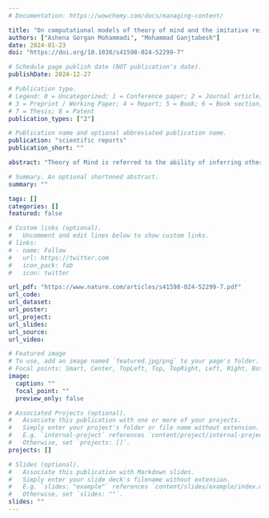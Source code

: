 ```yaml
---
# Documentation: https://wowchemy.com/docs/managing-content/

title: "On computational models of theory of mind and the imitative reinforcement learning in spiking neural networks"
authors: ["Ashena Gorgan Mohammadi", "Mohammad Ganjtabesh"]
date: 2024-01-23
doi: "https://doi.org/10.1038/s41598-024-52299-7"

# Schedule page publish date (NOT publication's date).
publishDate: 2024-12-27

# Publication type.
# Legend: 0 = Uncategorized; 1 = Conference paper; 2 = Journal article;
# 3 = Preprint / Working Paper; 4 = Report; 5 = Book; 6 = Book section;
# 7 = Thesis; 8 = Patent
publication_types: ["2"]

# Publication name and optional abbreviated publication name.
publication: "scientific reports"
publication_short: ""

abstract: "Theory of Mind is referred to the ability of inferring other’s mental states, and it plays a crucial role in social cognition and learning. Biological evidences indicate that complex circuits are involved in this ability, including the mirror neuron system. The mirror neuron system influences imitation abilities and action understanding, leading to learn through observing others. To simulate this imitative learning behavior, a Theory-of-Mind-based Imitative Reinforcement Learning (ToM-based ImRL) framework is proposed. Employing the bio-inspired spiking neural networks and the mechanisms of the mirror neuron system, ToM-based ImRL is a bio-inspired computational model which enables an agent to effectively learn how to act in an interactive environment through observing an expert, inferring its goals, and imitating its behaviors. The aim of this paper is to review some computational attempts in modeling ToM and to explain the proposed ToM-based ImRL framework which is tested in the environment of River Raid game from Atari 2600 series."

# Summary. An optional shortened abstract.
summary: ""

tags: []
categories: []
featured: false

# Custom links (optional).
#   Uncomment and edit lines below to show custom links.
# links:
# - name: Follow
#   url: https://twitter.com
#   icon_pack: fab
#   icon: twitter

url_pdf: "https://www.nature.com/articles/s41598-024-52299-7.pdf"
url_code:
url_dataset:
url_poster:
url_project:
url_slides:
url_source:
url_video:

# Featured image
# To use, add an image named `featured.jpg/png` to your page's folder.
# Focal points: Smart, Center, TopLeft, Top, TopRight, Left, Right, BottomLeft, Bottom, BottomRight.
image:
  caption: ""
  focal_point: ""
  preview_only: false

# Associated Projects (optional).
#   Associate this publication with one or more of your projects.
#   Simply enter your project's folder or file name without extension.
#   E.g. `internal-project` references `content/project/internal-project/index.md`.
#   Otherwise, set `projects: []`.
projects: []

# Slides (optional).
#   Associate this publication with Markdown slides.
#   Simply enter your slide deck's filename without extension.
#   E.g. `slides: "example"` references `content/slides/example/index.md`.
#   Otherwise, set `slides: ""`.
slides: ""
---
```


